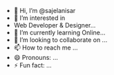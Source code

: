 - 👋 Hi, I’m @sajelanisar
- 👀 I’m interested in
- Web Developer & Designer...
- 🌱 I’m currently learning Online...
- 💞️ I’m looking to collaborate on ...
- 📫 How to reach me ...
- 😄 Pronouns: ...
- ⚡ Fun fact: ...

<!---
sajelanisar/sajelanisar is a ✨ special ✨ repository because its `README.md` (this file) appears on your GitHub profile.
You can click the Preview link to take a look at your changes.
--->
